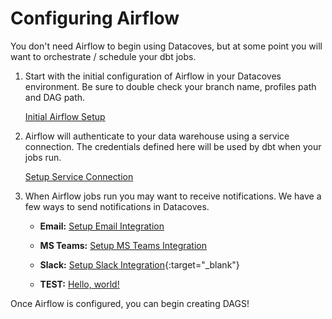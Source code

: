 # Configuring Airflow
You don't need Airflow to begin using Datacoves, but at some point you will want to orchestrate / schedule your dbt jobs. 

1. Start with the initial configuration of Airflow in your Datacoves environment. Be sure to double check your branch name, profiles path and DAG path.

    [Initial Airflow Setup](how-tos/airflow/initial-setup.md)

2. Airflow will authenticate to your data warehouse using a service connection. The credentials defined here will be used by dbt when your jobs run.

    [Setup Service Connection](reference/admin-menu/service_connections.md)

3. When Airflow jobs run you may want to receive notifications. We have a few ways to send notifications in Datacoves. 

    - **Email:** [Setup Email Integration](how-tos/airflow/send-emails.md)

    - **MS Teams:** [Setup MS Teams Integration](how-tos/airflow/send-ms-teams-notifications.md)
    
    - **Slack:** [Setup Slack Integration](how-tos/airflow/send-slack-notifications.md){:target="_blank"}
    - **TEST:** <a href="/#/how-tos/airflow/send-slack-notifications" target="_blank">Hello, world!</a>

Once Airflow is configured, you can begin creating DAGS!
